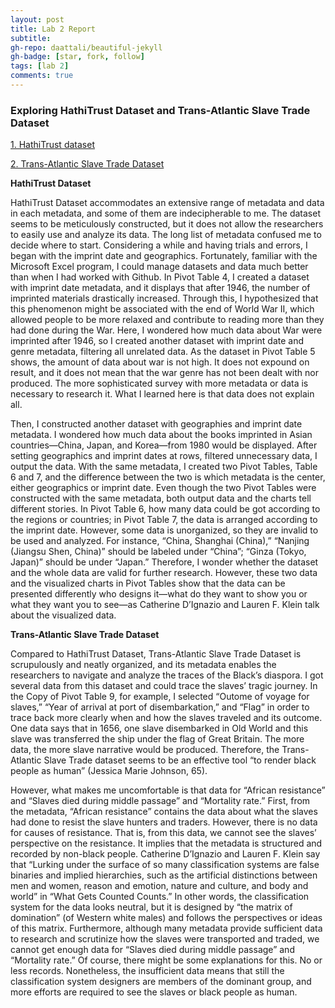 ```yaml
---
layout: post
title: Lab 2 Report
subtitle:
gh-repo: daattali/beautiful-jekyll
gh-badge: [star, fork, follow]
tags: [lab 2]
comments: true
---
```


### Exploring HathiTrust Dataset and Trans-Atlantic Slave Trade Dataset


[1. HathiTrust dataset](https://docs.google.com/spreadsheets/d/1uEx-oovcXQnxb78AdbXhIyvm-cKApDKdfWRBWQLeX0I/edit#gid=219124820)

[2. Trans-Atlantic Slave Trade Dataset](https://docs.google.com/spreadsheets/d/12xHXV0ci9w0gEbFztCvNfAOoIOIWstBKTUG04WDm1JY/edit#gid=74604870)


**HathiTrust Dataset**

HathiTrust Dataset accommodates an extensive range of metadata and data in each metadata, and some of them are indecipherable to me. The dataset seems to be meticulously constructed, but it does not allow the researchers to easily use and analyze its data. The long list of metadata confused me to decide where to start. Considering a while and having trials and errors, I began with the imprint date and geographics. Fortunately, familiar with the Microsoft Excel program, I could manage datasets and data much better than when I had worked with Github. In Pivot Table 4, I created a dataset with imprint date metadata, and it displays that after 1946, the number of imprinted materials drastically increased. Through this, I hypothesized that this phenomenon might be associated with the end of World War II, which allowed people to be more relaxed and contribute to reading more than they had done during the War. Here, I wondered how much data about War were imprinted after 1946, so I created another dataset with imprint date and genre metadata, filtering all unrelated data. As the dataset in Pivot Table 5 shows, the amount of data about war is not high. It does not expound on result, and it does not mean that the war genre has not been dealt with nor produced. The more sophisticated survey with more metadata or data is necessary to research it. What I learned here is that data does not explain all.

Then, I constructed another dataset with geographies and imprint date metadata. I wondered how much data about the books imprinted in Asian countries—China, Japan, and Korea—from 1980 would be displayed. After setting geographics and imprint dates at rows, filtered unnecessary data, I output the data. With the same metadata, I created two Pivot Tables, Table 6 and 7, and the difference between the two is which metadata is the center, either geographics or imprint date. Even though the two Pivot Tables were constructed with the same metadata, both output data and the charts tell different stories. In Pivot Table 6, how many data could be got according to the regions or countries; in Pivot Table 7, the data is arranged according to the imprint date. However, some data is unorganized, so they are invalid to be used and analyzed. For instance, “China, Shanghai (China),” “Nanjing (Jiangsu Shen, China)” should be labeled under “China”; “Ginza (Tokyo, Japan)” should be under “Japan.” Therefore, I wonder whether the dataset and the whole data are valid for further research. However, these two data and the visualized charts in Pivot Tables show that the data can be presented differently who designs it—what do they want to show you or what they want you to see—as Catherine D’Ignazio and Lauren F. Klein talk about the visualized data.


**Trans-Atlantic Slave Trade Dataset**

Compared to HathiTrust Dataset, Trans-Atlantic Slave Trade Dataset is scrupulously and neatly organized, and its metadata enables the researchers to navigate and analyze the traces of the Black’s diaspora. I got several data from this dataset and could trace the slaves’ tragic journey. In the Copy of Pivot Table 9, for example, I selected “Outome of voyage for slaves,” “Year of arrival at port of disembarkation,” and “Flag” in order to trace back more clearly when and how the slaves traveled and its outcome. One data says that in 1656, one slave disembarked in Old World and this slave was transferred the ship under the flag of Great Britain. The more data, the more slave narrative would be produced. Therefore, the Trans-Atlantic Slave Trade dataset seems to be an effective tool “to render black people as human” (Jessica Marie Johnson, 65).

However, what makes me uncomfortable is that data for “African resistance” and “Slaves died during middle passage” and “Mortality rate.” First, from the metadata, “African resistance” contains the data about what the slaves had done to resist the slave hunters and traders. However, there is no data for causes of resistance. That is, from this data, we cannot see the slaves’ perspective on the resistance. It implies that the metadata is structured and recorded by non-black people. Catherine D’Ignazio and Lauren F. Klein say that “Lurking under the surface of so many classification systems are false binaries and implied hierarchies, such as the artificial distinctions between men and women, reason and emotion, nature and culture, and body and world” in “What Gets Counted Counts.” In other words, the classification system for the data looks neutral, but it is designed by “the matrix of domination” (of Western white males) and follows the perspectives or ideas of this matrix. Furthermore, although many metadata provide sufficient data to research and scrutinize how the slaves were transported and traded, we cannot get enough data for “Slaves died during middle passage” and “Mortality rate.” Of course, there might be some explanations for this. No or less records. Nonetheless, the insufficient data means that still the classification system designers are members of the dominant group, and more efforts are required to see the slaves or black people as human.
